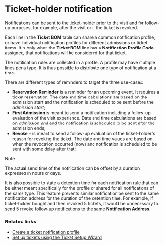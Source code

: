 # Ticket-holder notification

Notifications can be sent to the ticket-holder prior to the visit and for follow-up purposes, for example, after the visit or if the ticket is revoked. 

Each line in the **Ticket BOM** table can share a common notification profile, or have individual notification profiles for different admissions or ticket items. It is only when the **Ticket BOM** line has a **Notification Profile Code** assigned, that notifications will be considered for that ticket.

The notification rules are collected in a profile. A profile may have multiple lines per a type. It is thus possible to distribute one type of notification at a time.

There are different types of reminders to target the three use-cases:
- **Reservation Reminder** is a reminder for an upcoming event. It requires a ticket reservation. The date and time calculations are based on the admission start and the notification is scheduled to be sent before the _admission start_;
- **First Admission** is meant to send a notification including a follow-up evaluation of the visit experience. Date and time calculations are based on _admission end_ and the notification is scheduled to be sent after the admission ends;
- **Revoke** – is meant to send a follow-up evaluation of the ticket-holder's reason for revoking the ticket. The date and time values are based on when the revocation occurred (now) and notification is scheduled to be sent with some delay after that;

> [!Note]
> The actual send time of the notification can be offset by a duration expressed in hours or days.

It is also possible to state a detention time for each notification rule that can be either meant specifically for the profile or shared for all notifications of the same type. This feature prevents similar notification be sent to the same notification address for the duration of the detention time. For example, if ticket-holder bought and then revoked 5 tickets, it would be unnecessary to send 5 revoke follow-up notifications to the same **Notification Address**.

### Related links

- [Create a ticket notification profile](../howto/CreateNotificationProfile.md)
- [Set up tickets using the Ticket Setup Wizard](../tutorial/ticket_tutorial.md)